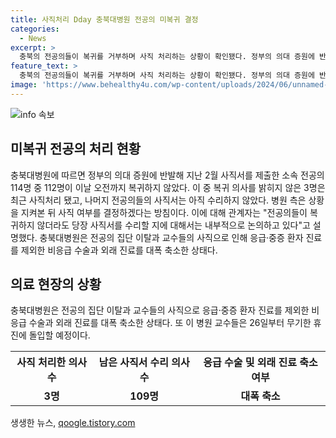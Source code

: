```yaml
---
title: 사직처리 Dday 충북대병원 전공의 미복귀 결정
categories:
  - News
excerpt: >
  충북의 전공의들이 복귀를 거부하며 사직 처리하는 상황이 확인됐다. 정부의 의대 증원에 반발해 사직서를 제출한 114명 가운데 3명은 이미 사직 처리됐고, 나머지는 아직 처리되지 않았다. 병원은 이에 따라 상황을 지켜보며 사직 여부를 결정할 계획이고, 전공의 집단 이탈로 응급·중증 환자 진료가 축소되는 상황이다. 보건복지부는 부족한 전공의 인원을 보충하기 위해 조치를 취할 예정이다. (150자)
feature_text: >
  충북의 전공의들이 복귀를 거부하며 사직 처리하는 상황이 확인됐다. 정부의 의대 증원에 반발해 사직서를 제출한 114명 가운데 3명은 이미 사직 처리됐고, 나머지는 아직 처리되지 않았다. 병원은 이에 따라 상황을 지켜보며 사직 여부를 결정할 계획이고, 전공의 집단 이탈로 응급·중증 환자 진료가 축소되는 상황이다. 보건복지부는 부족한 전공의 인원을 보충하기 위해 조치를 취할 예정이다. (150자)
image: 'https://www.behealthy4u.com/wp-content/uploads/2024/06/unnamed-file.png'
---
```


<p><img src="https://www.behealthy4u.com/wp-content/uploads/2024/06/unnamed-file.png" alt="info 속보" /></p>

<h2 data-ke-size="size26">미복귀 전공의 처리 현황</h2>

<p data-ke-size="size16">충북대병원에 따르면 정부의 의대 증원에 반발해 지난 2월 사직서를 제출한 소속 전공의 114명 중 112명이 이날 오전까지 복귀하지 않았다. 이 중 복귀 의사를 밝히지 않은 3명은 최근 사직처리 됐고, 나머지 전공의들의 사직서는 아직 수리하지 않았다. 병원 측은 상황을 지켜본 뒤 사직 여부를 결정하겠다는 방침이다. 이에 대해 관계자는 "전공의들이 복귀하지 않더라도 당장 사직서를 수리할 지에 대해서는 내부적으로 논의하고 있다"고 설명했다. 충북대병원은 전공의 집단 이탈과 교수들의 사직으로 인해 응급·중증 환자 진료를 제외한 비응급 수술과 외래 진료를 대폭 축소한 상태다.
</p>

<h2 data-ke-size="size26">의료 현장의 상황</h2>

<p data-ke-size="size16">충북대병원은 전공의 집단 이탈과 교수들의 사직으로 응급·중증 환자 진료를 제외한 비응급 수술과 외래 진료를 대폭 축소한 상태다. 또 이 병원 교수들은 26일부터 무기한 휴진에 돌입할 예정이다.
</p>

<table>
    <tr>
        <th><b>사직 처리한 의사 수</b></th>
        <th><b>남은 사직서 수리 의사 수</b></th>
        <th><b>응급 수술 및 외래 진료 축소 여부</b></th>
    </tr>
    <tr>
        <td style="text-align: center; height: 17px;"><b>3명</b></td>
        <td style="text-align: center; height: 17px;"><b>109명</b></td>
        <td style="text-align: center; height: 17px;"><b>대폭 축소</b></td>
    </tr>
</table>

<p data-ke-size="size16"></p>
생생한 뉴스, <a href="https://qoogle.tistory.com" rel="dofollow">qoogle.tistory.com</a>


